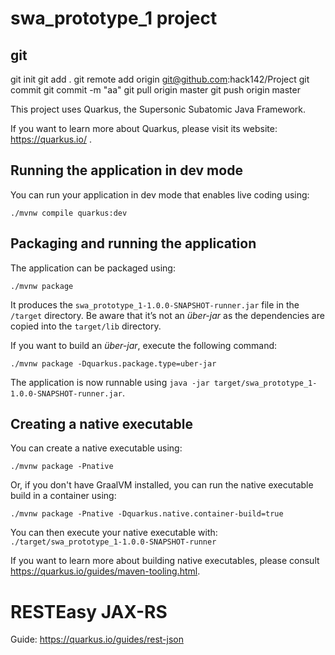 # swa_prototype_1 project


## git

git init
git add .
git remote add origin git@github.com:hack142/Project
git commit
git commit -m "aa"
git pull origin master
git push origin master


This project uses Quarkus, the Supersonic Subatomic Java Framework.

If you want to learn more about Quarkus, please visit its website: https://quarkus.io/ .

## Running the application in dev mode

You can run your application in dev mode that enables live coding using:
```shell script
./mvnw compile quarkus:dev
```

## Packaging and running the application

The application can be packaged using:
```shell script
./mvnw package
```
It produces the `swa_prototype_1-1.0.0-SNAPSHOT-runner.jar` file in the `/target` directory.
Be aware that it’s not an _über-jar_ as the dependencies are copied into the `target/lib` directory.

If you want to build an _über-jar_, execute the following command:
```shell script
./mvnw package -Dquarkus.package.type=uber-jar
```

The application is now runnable using `java -jar target/swa_prototype_1-1.0.0-SNAPSHOT-runner.jar`.

## Creating a native executable

You can create a native executable using: 
```shell script
./mvnw package -Pnative
```

Or, if you don't have GraalVM installed, you can run the native executable build in a container using: 
```shell script
./mvnw package -Pnative -Dquarkus.native.container-build=true
```

You can then execute your native executable with: `./target/swa_prototype_1-1.0.0-SNAPSHOT-runner`

If you want to learn more about building native executables, please consult https://quarkus.io/guides/maven-tooling.html.

# RESTEasy JAX-RS

Guide: https://quarkus.io/guides/rest-json


